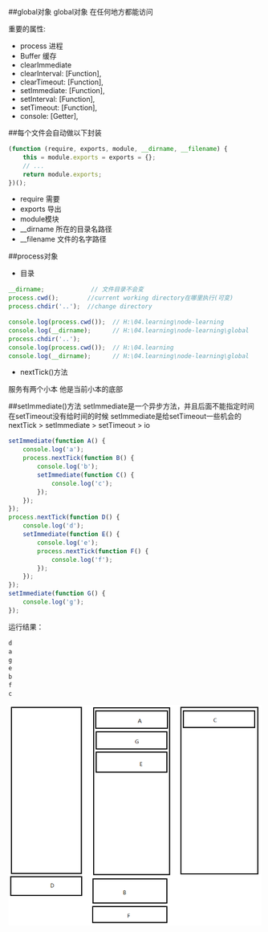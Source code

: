 
##global对象
global对象  在任何地方都能访问

重要的属性:
- process 进程
- Buffer 缓存
- clearImmediate
- clearInterval: [Function],
- clearTimeout: [Function],
- setImmediate: [Function],
- setInterval: [Function],
- setTimeout: [Function],
- console: [Getter],

##每个文件会自动做以下封装
```javascript
(function (require, exports, module, __dirname, __filename) {
    this = module.exports = exports = {};
    // ...
    return module.exports;
})();
```

- require 需要
- exports 导出
- module模块
- __dirname 所在的目录名路径
- __filename 文件的名字路径 


##process对象
* 目录
```js
__dirname;             // 文件目录不会变
process.cwd();        //current working directory在哪里执行(可变)
process.chdir('..');  //change directory

```

```js
console.log(process.cwd());  // H:\04.learning\node-learning
console.log(__dirname);      // H:\04.learning\node-learning\global
process.chdir('..');         
console.log(process.cwd());  // H:\04.learning
console.log(__dirname);      // H:\04.learning\node-learning\global
```


* nextTick()方法

服务有两个小本 他是当前小本的底部

##setImmediate()方法
setImmediate是一个异步方法，并且后面不能指定时间
在setTimeout没有给时间的时候 setImmediate是给setTimeout一些机会的
nextTick > setImmediate > setTimeout > io

```javascript
setImmediate(function A() {
    console.log('a');
    process.nextTick(function B() {
        console.log('b');
        setImmediate(function C() {
            console.log('c');
        });
    });
});
process.nextTick(function D() {
    console.log('d');
    setImmediate(function E() {
        console.log('e');
        process.nextTick(function F() {
            console.log('f');
        });
    });
});
setImmediate(function G() {
    console.log('g');
});
```
运行结果：
```js
d
a
g
e
b
f
c
```

![profile](../resource/nextTick.png)